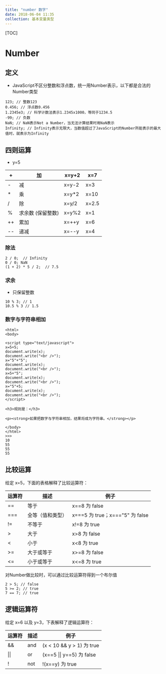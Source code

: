 ```yaml
---
title: "number 数字"
date: 2018-06-04 11:35
collection: 基本变量类型
---
```




[TOC]



# Number



## 定义



* JavaScript不区分整数和浮点数，统一用Number表示，以下都是合法的Number类型

```
123; // 整数123
0.456; // 浮点数0.456
1.2345e3; // 科学计数法表示1.2345x1000，等同于1234.5
-99; // 负数
NaN; // NaN表示Not a Number，当无法计算结果时用NaN表示
Infinity; // Infinity表示无限大，当数值超过了JavaScript的Number所能表示的最大值时，就表示为Infinity
```



## 四则运算

* y=5

| +    | 加                | x=y+2 | x=7   |
| ---- | ----------------- | ----- | ----- |
| -    | 减                | x=y-2 | x=3   |
| *    | 乘                | x=y*2 | x=10  |
| /    | 除                | x=y/2 | x=2.5 |
| %    | 求余数 (保留整数) | x=y%2 | x=1   |
| ++   | 累加              | x=++y | x=6   |
| --   | 递减              | x=--y | x=4   |



### 除法

```
2 / 0;  // Infinity
0 / 0; NaN
(1 + 2) * 5 / 2;  // 7.5
```



### 求余

* 只保留整数

```
10 % 3; // 1
10.5 % 3 // 1.5
```



### 数字与字符串相加

```
<html>
<body>

<script type="text/javascript">
x=5+5;
document.write(x);
document.write("<br />");
x="5"+"5";
document.write(x);
document.write("<br />");
x=5+"5";
document.write(x);
document.write("<br />");
x="5"+5;
document.write(x);
document.write("<br />");
</script>

<h3>规则是：</h3>

<p><strong>如果把数字与字符串相加，结果将成为字符串。</strong></p>

</body>
</html>
>>>
10
55
55
55
```



### 



## 比较运算

给定 x=5，下面的表格解释了比较运算符：

| 运算符 | 描述             | 例子                            |
| ------ | ---------------- | ------------------------------- |
| ==     | 等于             | x==8 为 false                   |
| ===    | 全等（值和类型） | x===5 为 true；x==="5" 为 false |
| !=     | 不等于           | x!=8 为 true                    |
| >      | 大于             | x>8 为 false                    |
| <      | 小于             | x<8 为 true                     |
| >=     | 大于或等于       | x>=8 为 false                   |
| <=     | 小于或等于       | x<=8 为 true                    |



对Number做比较时，可以通过比较运算符得到一个布尔值

```
2 > 5; // false
5 >= 2; // true
7 == 7; // true
```





## 逻辑运算符

给定 x=6 以及 y=3，下表解释了逻辑运算符：

| 运算符 | 描述 | 例子                      |
| ------ | ---- | ------------------------- |
| &&     | and  | (x < 10 && y > 1) 为 true |
| \|\|   | or   | (x==5 \|\| y==5) 为 false |
| !      | not  | !(x==y) 为 true           |

















